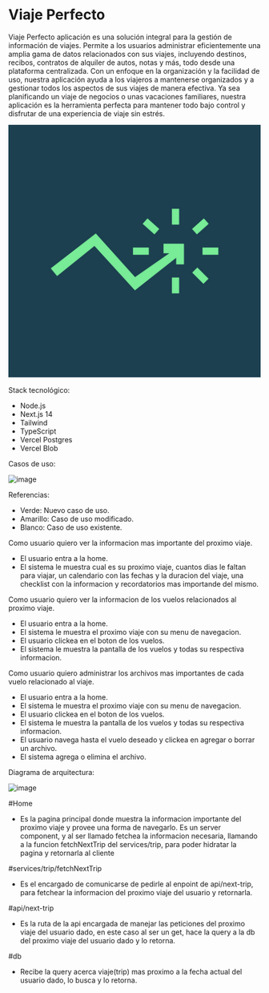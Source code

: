 # Viaje Perfecto

Viaje Perfecto aplicación es una solución integral para la gestión de información de viajes. Permite a los usuarios administrar eficientemente una amplia gama de datos relacionados con sus viajes, incluyendo destinos, recibos, contratos de alquiler de autos, notas y más, todo desde una plataforma centralizada. Con un enfoque en la organización y la facilidad de uso, nuestra aplicación ayuda a los viajeros a mantenerse organizados y a gestionar todos los aspectos de sus viajes de manera efectiva. Ya sea planificando un viaje de negocios o unas vacaciones familiares, nuestra aplicación es la herramienta perfecta para mantener todo bajo control y disfrutar de una experiencia de viaje sin estrés.

![logo de Viaje Perfecto](https://github.com/laautarolopez/viaje-perfecto/blob/main/public/images/logo.jpeg) 

Stack tecnológico:
- Node.js
- Next.js 14
- Tailwind
- TypeScript
- Vercel Postgres
- Vercel Blob

Casos de uso:

![image](https://github.com/laautarolopez/viaje-perfecto/assets/73248047/2e7e96cd-6c85-43af-ae92-ae9d3df3c4e1)

Referencias:
- Verde: Nuevo caso de uso.
- Amarillo: Caso de uso modificado.
- Blanco: Caso de uso existente.
  
Como usuario quiero ver la informacion mas importante del proximo viaje.
- El usuario entra a la home.
- El sistema le muestra cual es su proximo viaje, cuantos dias le faltan para viajar, un calendario con las fechas y la duracion del viaje, una checklist con la informacion y recordatorios mas importande del mismo.

Como usuario  quiero ver la informacion de los vuelos relacionados al proximo viaje.
- El usuario entra a la home.
- El sistema le muestra el proximo viaje con su menu de navegacion.
- El usuario clickea en el boton de los vuelos.
- El sistema le muestra la pantalla de los vuelos y todas su respectiva informacion.

Como usuario quiero administrar los archivos mas importantes de cada vuelo relacionado al viaje.
- El usuario entra a la home.
- El sistema le muestra el proximo viaje con su menu de navegacion.
- El usuario clickea en el boton de los vuelos.
- El sistema le muestra la pantalla de los vuelos y todas su respectiva informacion.
- El usuario navega hasta el vuelo deseado y clickea en agregar o borrar un archivo.
- El sistema agrega o elimina el archivo.


Diagrama de arquitectura:

![image](https://github.com/laautarolopez/viaje-perfecto/assets/73248047/ee2b0ae1-fa99-4eed-8e05-cb4888a7a945)

#Home
- Es la pagina principal donde muestra la informacion importante del proximo viaje y provee una forma de navegarlo. Es un server component, y al ser llamado
  fetchea la informacion necesaria, llamando a la funcion fetchNextTrip del services/trip, para poder hidratar la pagina y retornarla al cliente

#services/trip/fetchNextTrip
- Es el encargado de comunicarse de pedirle al enpoint de api/next-trip, para fetchear la informacion del proximo viaje del usuario y retornarla.

#api/next-trip
- Es la ruta de la api encargada de manejar las peticiones del proximo viaje del usuario dado, en este caso al ser un get, hace la query a la db del proximo viaje del usuario dado y lo retorna.

#db
- Recibe la query acerca viaje(trip) mas proximo a la fecha actual del usuario dado, lo busca y lo retorna.
